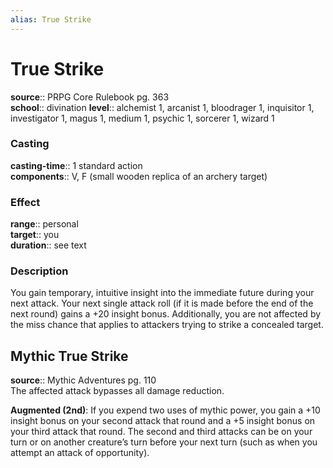 ```yaml
---
alias: True Strike
---
```


# True Strike 

**source**:: PRPG Core Rulebook pg. 363  
**school**:: divination
**level**:: alchemist 1, arcanist 1, bloodrager 1, inquisitor 1, investigator 1, magus 1, medium 1, psychic 1, sorcerer 1, wizard 1

### Casting 

**casting-time**:: 1 standard action  
**components**:: V, F (small wooden replica of an archery target)

### Effect 

**range**:: personal  
**target**:: you  
**duration**:: see text

### Description 

You gain temporary, intuitive insight into the immediate future during your next attack. Your next single attack roll (if it is made before the end of the next round) gains a +20 insight bonus. Additionally, you are not affected by the miss chance that applies to attackers trying to strike a concealed target.

## Mythic True Strike 

**source**:: Mythic Adventures pg. 110  
The affected attack bypasses all damage reduction.  
  
**Augmented (2nd)**: If you expend two uses of mythic power, you gain a +10 insight bonus on your second attack that round and a +5 insight bonus on your third attack that round. The second and third attacks can be on your turn or on another creature’s turn before your next turn (such as when you attempt an attack of opportunity).

